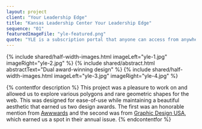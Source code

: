 ```yaml
---
layout: project
client: "Your Leadership Edge"
title: "Kansas Leadership Center Your Leadership Edge"
sequence: "01"
featuredImageFile: "yle-featured.png"
quote: "YLE is a subscription portal that anyone can access from anywhere around the world. The portal gives you access to the Kansas Leadership Center resources and teachings, both online and in-person. Your Leadership Edge operates as a subsidiary of the Kansas Leadership Center with all profit directed back to the mission work of the organization."
---
```


{% include shared/half-width-images.html imageLeft="yle-1.jpg" imageRight="yle-2.jpg" %}
{% include shared/abstract.html abstractText="Dual award-winning design" %}
{% include shared/half-width-images.html imageLeft="yle-3.jpg" imageRight="yle-4.jpg" %}

{% contentfor description %}
This project was a pleasure to work on and allowed us to explore various polygons and rare geometric shapes for the web. This was designed for ease-of-use while maintaining a beautiful aesthetic that earned us two design awards. The first was an honorable mention from <a href="http://www.awwwards.com/best-websites/your-leadership-edge-a-klc-experience-1/">Awwwards</a> and the second was from <a href="http://gdusa.com/uncategorized/2015-american-web-design-awards-winner?eid=6676">Graphic Design USA</a>, which earned us a spot in their annual issue.
{% endcontentfor %}
